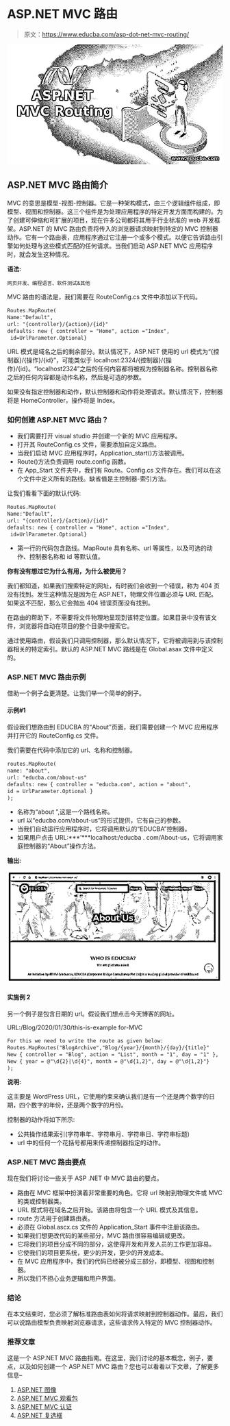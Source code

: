 # ASP.NET MVC 路由

> 原文：<https://www.educba.com/asp-dot-net-mvc-routing/>

![ASP NET MVC Routing](img/0e79953e2bdbf5be0a78d81e14b86fac.png)



## ASP.NET MVC 路由简介

MVC 的意思是模型-视图-控制器。它是一种架构模式，由三个逻辑组件组成，即模型、视图和控制器。这三个组件是为处理应用程序的特定开发方面而构建的。为了创建可伸缩和可扩展的项目，现在许多公司都将其用于行业标准的 web 开发框架。ASP.NET 的 MVC 路由负责将传入的浏览器请求映射到特定的 MVC 控制器动作。它有一个路由表，应用程序通过它注册一个或多个模式。以便它告诉路由引擎如何处理与这些模式匹配的任何请求。当我们启动 ASP.NET MVC 应用程序时，就会发生这种情况。

**语法:**

<small>网页开发、编程语言、软件测试&其他</small>

MVC 路由的语法是，我们需要在 RouteConfig.cs 文件中添加以下代码。

```
Routes.MapRoute(
Name:"Default",
url: "{controller}/{action}/{id}"
defaults: new { controller = "Home", action ="Index",     id=UrlParameter.Optional}
```

URL 模式是域名之后的剩余部分。默认情况下，ASP.NET 使用的 url 模式为“{控制器}/{操作}/{id}”，可能类似于 localhost:2324/{控制器}/{操作}/{id}。“localhost2324”之后的任何内容都将被视为控制器名称。控制器名称之后的任何内容都是动作名称，然后是可选的参数。

如果没有指定控制器和动作，默认控制器和动作将处理请求。默认情况下，控制器将是 HomeController，操作将是 Index。

### 如何创建 ASP.NET MVC 路由？

*   我们需要打开 visual studio 并创建一个新的 MVC 应用程序。
*   打开其 RouteConfig.cs 文件，需要添加自定义路由。
*   当我们启动 MVC 应用程序时，Application_start()方法被调用。
*   Route()方法负责调用 route.config 函数。
*   在 App_Start 文件夹中，我们有 Route。Config.cs 文件存在。我们可以在这个文件中定义所有的路线。缺省值是主控制器-索引方法。

让我们看看下面的默认代码:

```
Routes.MapRoute(
Name:"Default",
url: "{controller}/{action}/{id}"
defaults: new { controller = "Home", action ="Index",     id=UrlParameter.Optional}
```

*   第一行的代码包含路线。MapRoute 具有名称、url 等属性，以及可选的动作、控制器名称和 id 等默认值。

**你有没有想过它为什么有用，为什么被使用？**

我们都知道，如果我们搜索特定的网址，有时我们会收到一个错误，称为 404 页没有找到。发生这种情况是因为在 ASP.NET，物理文件位置必须与 URL 匹配。如果这不匹配，那么它会抛出 404 错误页面没有找到。

在路由的帮助下，不需要将文件物理地呈现到该特定位置。如果目录中没有该文件，浏览器将自动在项目的整个目录中搜索它。

通过使用路由，假设我们只调用控制器，那么默认情况下，它将被调用到与该控制器相关的特定索引。默认的 ASP.NET MVC 路线是在 Global.asax 文件中定义的。

### ASP.NET MVC 路由示例

借助一个例子会更清楚。让我们举一个简单的例子。

#### 示例#1

假设我们想路由到 EDUCBA 的“About”页面，我们需要创建一个 MVC 应用程序并打开它的 RouteConfig.cs 文件。

我们需要在代码中添加它的 url、名称和控制器。

```
routes.MapRoute(
name: "about",
url: "educba.com/about-us"
defaults: new { controller = "educba.com", action = "about",
id = UrlParameter.Optional }
);
```

*   名称为“about ”,这是一个路线名称。
*   url 以“educba.com/about-us”的形式提供，它有自己的参数。
*   当我们自动运行应用程序时，它将调用默认的“EDUCBA”控制器。
*   如果用户点击 URL:***’***localhost:/educba . com/About-us，它将调用家庭控制器的“About”操作方法。

**输出:**

![ASP.NET MVC Routing 1](img/bdcd5a2f66fd3bd6fdfa2e2d9c21f68b.png)



#### 实施例 2

另一个例子是包含日期的 url。假设我们想点击今天博客的网址。

URL:/Blog/2020/01/30/this-is-example for-MVC

```
For this we need to write the route as given below:
Routes.MapRoutes("BlogArchive","Blog/{year}/{month}/{day}/{title}"
New { controller = "Blog", action = "List", month = "1", day = "1" },
New { year = @"\d{2}|\d{4}", month = @"\d{1,2}", day = @"\d{1,2}"}
);
```

**说明:**

这主要是 WordPress URL，它使用约束来确认我们是有一个还是两个数字的日期，四个数字的年份，还是两个数字的月份。

控制器的动作将如下所示:

*   公共操作结果索引(字符串年、字符串月、字符串日、字符串标题)
*   url 中的任何一个花括号都用来传递控制器指定的动作。

### **ASP.NET MVC 路由要点**

现在我们将讨论一些关于 ASP .NET 中 MVC 路由的要点。

*   路由在 MVC 框架中扮演着非常重要的角色。它将 url 映射到物理文件或 MVC 的类或控制器类。
*   URL 模式将在域名之后开始。该路由将包含一个 URL 模式及其信息。
*   route 方法用于创建路由表。
*   必须在 Global.ascx.cs 文件的 Application_Start 事件中注册该路由。
*   如果我们想更改代码的某些部分，MVC 路由很容易编辑或更改。
*   它将我们的项目分成不同的部分，这使得开发和开发人员的工作更加容易。
*   它使我们的项目更系统，更少的开发，更少的开发成本。
*   在 MVC 应用程序中，我们的代码已经被分成三部分，即模型、视图和控制器。
*   所以我们不担心业务逻辑和用户界面。

### 结论

在本文结束时，您必须了解标准路由表如何将请求映射到控制器动作。最后，我们可以说路由模型负责映射浏览器请求，这些请求传入特定的 MVC 控制器动作。

### 推荐文章

这是一个 ASP.NET MVC 路由指南。在这里，我们讨论的基本概念，例子，要点，以及如何创建一个 ASP.NET MVC 路由？您也可以看看以下文章，了解更多信息–

1.  [ASP.NET 图像](https://www.educba.com/asp-dot-net-image/)
2.  [ASP.NET MVC 观看包](https://www.educba.com/asp-net-mvc-viewbag/)
3.  [ASP.NET MVC 认证](https://www.educba.com/asp-dot-net-mvc-authentication/)
4.  [ASP.NET 复选框](https://www.educba.com/asp-dot-net-checkbox/)